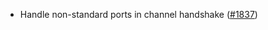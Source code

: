 *   Handle non-standard ports in channel handshake
    ([#1837](https://github.com/informalsystems/ibc-rs/issues/1837))
